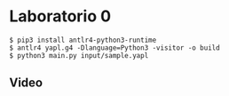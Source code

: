 # Laboratorio 0

```console
$ pip3 install antlr4-python3-runtime
$ antlr4 yapl.g4 -Dlanguage=Python3 -visitor -o build
$ python3 main.py input/sample.yapl
```


 ## Video
